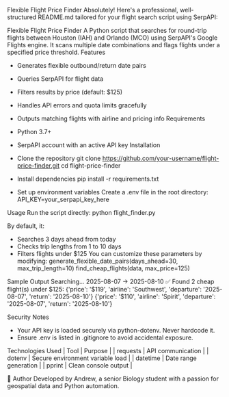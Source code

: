 Flexible Flight Price Finder
Absolutely! Here's a professional, well-structured README.md tailored for your flight search script using SerpAPI:

Flexible Flight Price Finder
A Python script that searches for round-trip flights between Houston (IAH) and Orlando (MCO) using SerpAPI's Google Flights engine. It scans multiple date combinations and flags flights under a specified price threshold.
Features
- Generates flexible outbound/return date pairs
- Queries SerpAPI for flight data
- Filters results by price (default: $125)
- Handles API errors and quota limits gracefully
- Outputs matching flights with airline and pricing info
Requirements
- Python 3.7+
- SerpAPI account with an active API key
Installation
- Clone the repository
git clone https://github.com/your-username/flight-price-finder.git
cd flight-price-finder

- Install dependencies
pip install -r requirements.txt

- Set up environment variables
Create a .env file in the root directory:
API_KEY=your_serpapi_key_here

Usage
Run the script directly:
python flight_finder.py


By default, it:
- Searches 3 days ahead from today
- Checks trip lengths from 1 to 10 days
- Filters flights under $125
You can customize these parameters by modifying:
generate_flexible_date_pairs(days_ahead=30, max_trip_length=10)
find_cheap_flights(data, max_price=125)


Sample Output
Searching... 2025-08-07 → 2025-08-10
✅ Found 2 cheap flight(s) under $125:
{'price': '$119', 'airline': 'Southwest', 'departure': '2025-08-07', 'return': '2025-08-10'}
{'price': '$110', 'airline': 'Spirit', 'departure': '2025-08-07', 'return': '2025-08-10'}


Security Notes
- Your API key is loaded securely via python-dotenv. Never hardcode it.
- Ensure .env is listed in .gitignore to avoid accidental exposure.

Technologies Used
| Tool | Purpose | 
| requests | API communication | 
| dotenv | Secure environment variable load | 
| datetime | Date range generation | 
| pprint | Clean console output | 


🧠 Author
Developed by Andrew, a senior Biology student with a passion for geospatial data and Python automation.

